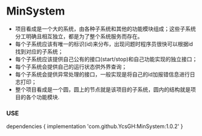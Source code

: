 # MinSystem

- 项目看成是一个大的系统，由各种子系统和其他的功能模块组成；这些子系统分工明确且相互独立，都是为了整个系统服务而存在。
- 每个子系统应该有唯一的标识(id)来分布，出现问题时程序员很快可以根据id找到对应的子系统；
- 每个子系统应该提供自己公有的接口(start/stop)和自己功能实现的独立接口；
- 每个子系统会提供自己的运行状态供外界查询；
- 每个子系统会提供异常处理的接口，一般实现是将自己的id加报错信息进行日志打印；
- 整个项目看成是一个圆，圆上的节点就是该项目的子系统，圆内的结构就是项目的各个功能模块.


### USE

dependencies {
    implementation 'com.github.YcsGH:MinSystem:1.0.2'
}
